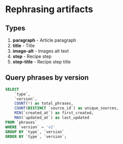 # Rephrasing artifacts

## Types
1. **paragraph** - Article paragraph
2. **title** - Title
3. **image-alt** - Images alt text
4. **step** - Recipe step
5. **step-title** - Recipe step title

## Query phrases by version
```sql
SELECT 
    `type`,
    `version`,
    COUNT(*) as total_phrases,
    COUNT(DISTINCT `source_id`) as unique_sources,
    MIN(`created_at`) as first_created,
    MAX(`updated_at`) as last_updated
FROM `phrases`
WHERE `version` = 'v2'
GROUP BY `type`, `version`
ORDER BY `type`, `version`;